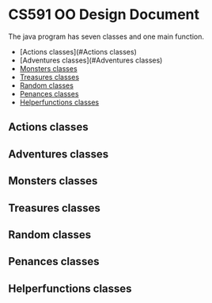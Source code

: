 # CS591 OO Design Document
The java program has seven classes and one main function.
* [Actions classes](#Actions classes)
* [Adventures classes](#Adventures classes)
* [Monsters classes]()
* [Treasures classes]()
* [Random classes]()
* [Penances classes]()
* [Helperfunctions classes]()

## Actions classes

## Adventures classes

## Monsters classes

## Treasures classes

## Random classes

## Penances classes

## Helperfunctions classes
